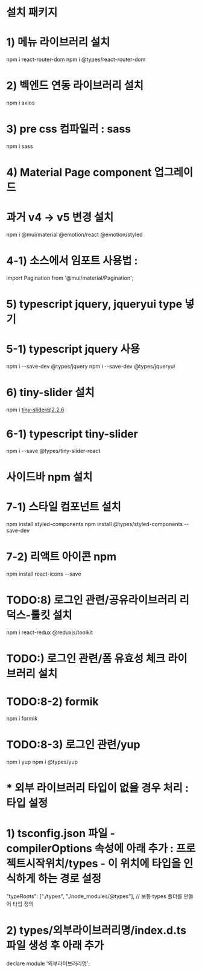 # 설치 패키지 
# 1) 메뉴 라이브러리 설치
npm i react-router-dom
npm i @types/react-router-dom

# 2) 벡엔드 연동 라이브러리 설치
npm i axios

# 3) pre css 컴파일러 : sass
npm i sass

# 4) Material Page component 업그레이드 
# 과거 v4 -> v5 변경 설치
npm i @mui/material @emotion/react @emotion/styled

# 4-1) 소스에서 임포트 사용법 : <Pagination />
import Pagination from '@mui/material/Pagination';

# 5) typescript jquery, jqueryui type 넣기
# 5-1) typescript jquery 사용
npm i --save-dev @types/jquery
npm i --save-dev @types/jqueryui

# 6) tiny-slider 설치
npm i tiny-slider@2.2.6
# 6-1) typescript tiny-slider
npm i --save @types/tiny-slider-react

# 사이드바 npm 설치
# 7-1) 스타일 컴포넌트 설치
npm install styled-components
npm install @types/styled-components --save-dev

# 7-2) 리액트 아이콘 npm
npm install react-icons --save

# TODO:8) 로그인 관련/공유라이브러리 리덕스-툴킷 설치
npm i react-redux @reduxjs/toolkit

# TODO:) 로그인 관련/폼 유효성 체크 라이브러리 설치
# TODO:8-2) formik
npm i formik

# TODO:8-3) 로그인 관련/yup
npm i yup
npm i @types/yup

<!-- 참고 -->
# * 외부 라이브러리 타입이 없을 경우 처리 : 타입 설정
# 1) tsconfig.json 파일 - compilerOptions 속성에 아래 추가 : 프로젝트시작위치/types - 이 위치에 타입을 인식하게 하는 경로 설정
"typeRoots": ["./types", "./node_modules/@types"], // 보통 types 폴더를 만들어 타입 정의
# 2) types/외부라이브러리명/index.d.ts 파일 생성 후 아래 추가
declare module '외부라이브러리명';